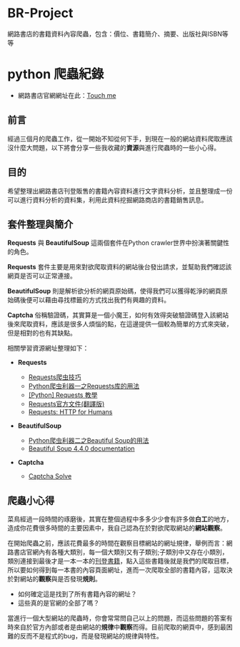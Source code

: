 # BR-Project

網路書店的書籍資料內容爬蟲，包含：價位、書籍簡介、摘要、出版社與ISBN等等

# python 爬蟲紀錄


* 網路書店官網網址在此：[Touch me](http://www.bookrep.com.tw/)


## 前言

經過三個月的爬蟲工作，從一開始不知從何下手，到現在一般的網站資料爬取應該沒什麼大問題，以下將會分享一些我收藏的**資源**與進行爬蟲時的一些小心得。

## 目的

希望整理出網路書店刊登販售的書籍內容資料進行文字資料分析，並且整理成一份可以進行資料分析的資料集，利用此資料挖掘網路商店的書籍銷售訊息。

## 套件整理與簡介

**Requests** 與 **BeautifulSoup** 這兩個套件在Python crawler世界中扮演著關鍵性的角色。

**Requests** 套件主要是用來對欲爬取資料的網站後台發出請求，並幫助我們確認該網頁是否可以正常連接。

**BeautifulSoup** 則是解析欲分析的網頁原始碼，使得我們可以獲得乾淨的網頁原始碼後便可以藉由尋找標籤的方式找出我們有興趣的資料。

**Captcha** 俗稱驗證碼，其實算是一個小魔王，如何有效得突破驗證碼登入該網站後來爬取資料，應該是很多人煩惱的點，在這邊提供一個較為簡單的方式來突破，但是相對的也有其缺點。


相關學習資源網址整理如下：

* **Requests**
	* [Requests爬虫技巧](http://www.jianshu.com/p/cba83709c64c)
	* [Python爬虫利器一之Requests库的用法](http://cuiqingcai.com/2556.html)
	* [[Python] Requests 教學](http://zwindr.blogspot.tw/2016/08/python-requests.html)
	* [Requests官方文件(翻譯版)](http://docs.python-requests.org/zh_CN/latest/user/advanced.html)
	* [Requests: HTTP for Humans
](http://docs.python-requests.org/en/master/)

* **BeautifulSoup** 
	* [Python爬虫利器二之Beautiful Soup的用法](http://cuiqingcai.com/1319.html)
	* [Beautiful Soup 4.4.0 documentation ](https://www.crummy.com/software/BeautifulSoup/bs4/doc/)

* **Captcha**
	* [Captcha Solve](https://pypi.python.org/pypi/captcha-solver)

## 爬蟲小心得


菜鳥經過一段時間的琢磨後，其實在整個過程中多多少少會有許多做**白工**的地方，造成你花費很多時間的主要因素中，我自己認為在於對欲爬取網站的**網站觀察**。

在開始爬蟲之前，應該花費最多的時間在觀察目標網站的網址規律，舉例而言：網路書店官網內有各種大類別，每一個大類別又有子類別;子類別中又存在小類別，類別連接到最後才是一本一本的[刊登書籍](http://www.bookrep.com.tw/book/17/478)，點入這些書籍後就是我們的爬取目標，所以要如何得到每一本書的內容頁面網址，進而一次爬取全部的書籍內容，這取決於對網站的**觀察**與是否發現**規則**。

* 如何確定這是找到了所有書籍內容的網址？
* 這些真的是官網的全部了嗎？

當進行一個大型網站的爬蟲時，你會常常問自己以上的問題，而這些問題的答案有時來自於官方內部或者是由網站的**規律**中**觀察**而得。目前爬取的網頁中，感到最困難的反而不是程式的bug，而是發現網站的規律與特性。
























